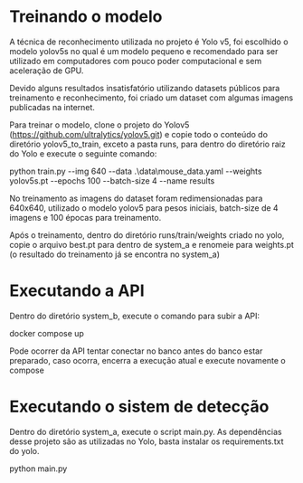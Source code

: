 # Treinando o modelo

A técnica de reconhecimento utilizada no projeto é Yolo v5, foi escolhido o modelo yolov5s no qual é um modelo pequeno e recomendado para ser utilizado em computadores com pouco poder computacional e sem aceleração de GPU.

Devido alguns resultados insatisfatório utilizando datasets públicos para treinamento e reconhecimento, foi criado um dataset com algumas imagens publicadas na internet.

Para treinar o modelo, clone o projeto do Yolov5 (https://github.com/ultralytics/yolov5.git) e copie todo o conteúdo do diretório yolov5_to_train, exceto a pasta runs, para dentro do diretório raiz do Yolo e execute o seguinte comando:

python train.py --img 640  --data .\data\mouse_data.yaml --weights yolov5s.pt --epochs 100 --batch-size 4 --name results

No treinamento as imagens do dataset foram redimensionadas para 640x640, utilizado o modelo yolov5 para pesos iniciais, batch-size de 4 imagens e 100 épocas para treinamento.

Após o treinamento, dentro do diretório runs/train/weights criado no yolo, copie o arquivo best.pt para dentro de system_a e renomeie para weights.pt (o resultado do treinamento já se encontra no system_a)

# Executando a API

Dentro do diretório system_b, execute o comando para subir a API:

docker compose up

Pode ocorrer da API tentar conectar no banco antes do banco estar preparado, caso ocorra, encerra a execução atual e execute novamente o compose

# Executando o sistem de detecção

Dentro do diretório system_a, execute o script main.py. As dependências desse projeto são as utilizadas no Yolo, basta instalar os requirements.txt do yolo.

python main.py

